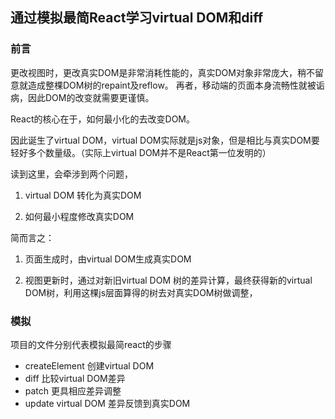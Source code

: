 ## 通过模拟最简React学习virtual DOM和diff

### 前言

  更改视图时，更改真实DOM是非常消耗性能的，真实DOM对象非常庞大，稍不留意就造成整棵DOM树的repaint及reflow。
再者，移动端的页面本身流畅性就被诟病，因此DOM的改变就需要更谨慎。

  React的核心在于，如何最小化的去改变DOM。
  
  因此诞生了virtual DOM，virtual DOM实际就是js对象，但是相比与真实DOM要轻好多个数量级。（实际上virtual DOM并不是React第一位发明的）
  
  读到这里，会牵涉到两个问题，
  
  1. virtual DOM 转化为真实DOM  
  
  2. 如何最小程度修改真实DOM
  
  简而言之：
  
  1. 页面生成时，由virtual DOM生成真实DOM
  
  2. 视图更新时，通过对新旧virtual DOM 树的差异计算，最终获得新的virtual DOM树，利用这棵js层面算得的树去对真实DOM树做调整，

### 模拟

  项目的文件分别代表模拟最简react的步骤
  
  * createElement 创建virtual DOM
  * diff 比较virtual DOM差异
  * patch 更具相应差异调整
  * update virtual DOM 差异反馈到真实DOM
  
  
  
  

